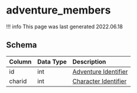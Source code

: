 # adventure_members

!!! info
	This page was last generated 2022.06.18

## Schema

| Column | Data Type | Description |
| :--- | :--- | :--- |
| id | int | [Adventure Identifier](adventure_details.md) |
| charid | int | [Character Identifier](../../schema/characters/character_data.md) |

